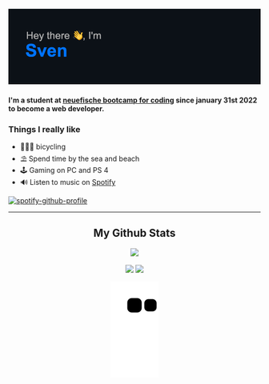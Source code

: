 [![MasterHead](/images/header.png)](https://github.com/Sven-Lyco/Sven-Lyco/main)

#### I'm a student at [neuefische bootcamp for coding](https://www.neuefische.de/) since january 31st 2022 to become a web developer.

### Things I really like

- 🚴🏼‍♂️ bicycling
- ⛱ Spend time by the sea and beach
- 🕹 Gaming on PC and PS 4
- 🔊 Listen to music on [Spotify](https://open.spotify.com/user/31q5bs2ses7smz2ou5rppcc5okka?si=8f709c8396d1410d)

[![spotify-github-profile](https://spotify-github-profile.vercel.app/api/view?uid=31q5bs2ses7smz2ou5rppcc5okka&cover_image=true&theme=novatorem&bar_color=53b14f&bar_color_cover=false)](https://github.com/kittinan/spotify-github-profile)

---

<h2 align="center">
  My Github Stats
</h2>

<p align = "center">
 <img  src="https://github-readme-streak-stats.herokuapp.com/?user=Sven-Lyco&theme=github-dark&date_format=M%20j%5B%2C%20Y%5D&border=4A8DDA" />
</p>

<p align = "center">
  <img src = "https://github-readme-stats.vercel.app/api?username=Sven-Lyco&show_icons=true&theme=github_dark&hide_border=true">
  <img src = "https://github-readme-stats.vercel.app/api/top-langs/?username=Sven-Lyco&layout=compact&theme=github_dark&hide_border=true">
</p>

<p align="center">
  <img src="https://github.com/Sven-lyco/Sven-lyco/blob/output/github-contribution-grid-snake.svg" alt="snake"></center>
</p>

<!--
**Sven-Lyco/Sven-Lyco** is a ✨ _special_ ✨ repository because its `README.md` (this file) appears on your GitHub profile.

Here are some ideas to get you started:

- 🔭 I’m currently working on ...
- 🌱 I’m currently learning ...
- 👯 I’m looking to collaborate on ...
- 🤔 I’m looking for help with ...
- 💬 Ask me about ...
- 📫 How to reach me: ...
- 😄 Pronouns: ...
- ⚡ Fun fact: ...
-->
